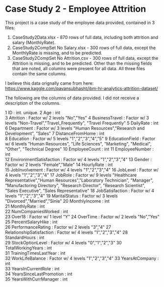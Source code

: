 # Case Study 2 - Employee Attrition

This project is a case study of the employee data provided, contained in 3 files:
1) CaseStudy2Data.xlsx - 870 rows of full data, including both attrition and salary (MonthlyRate).
2) CaseStudy2CompSet No Salary.xlsx - 300 rows of full data, except the MonthlyRate is missing, and to be predicted.
3) CaseStudy2CompSet No Attrition.csv - 300 rows of full data, except the Attrition is missing, and to be predicted.
Other than the missing fields that are noted, all columns were present for all data. All three files contain the same columns.

I believe this data orignally came from here:
https://www.kaggle.com/pavansubhasht/ibm-hr-analytics-attrition-dataset/

The following are the columns of data provided. I did not receive a description of the columns. 

 1  ID                          : int. unique.
 2  Age                         : int  
 3  Attrition                   : Factor w/ 2 levels "No","Yes"
 4  BusinessTravel              : Factor w/ 3 levels "Non-Travel","Travel_Frequently", "Travel Frequently"
 5  DailyRate                   : int  
 6  Department                  : Factor w/ 3 levels "Human Resources","Research and Development", "Sales"
 7  DistanceFromHome            : int  
 8  Education                   : Factor w/ 5 levels "1","2","3","4","5"
 9  EducationField              : Factor w/ 6 levels "Human Resources", "Life Sciences", "Marketing", "Medical", "Other", "Technical Degree"
 10 EmployeeCount               : int 
 11 EmployeeNumber              : int  
 12 EnvironmentSatisfaction     : Factor w/ 4 levels "1","2","3","4"
 13 Gender                      : Factor w/ 2 levels "Female","Male"
 14 HourlyRate                  : int  
 15 JobInvolvement              : Factor w/ 4 levels "1","2","3","4"
 16 JobLevel                    : Factor w/ 4 levels "1","2","3","4"
 17 JobRole                     : Factor w/ 9 levels "Healthcare Representative","Human Resources","Laboratory Technician", "Manager", "Manufactoring Directory", "Research Director", "Research Scientist", "Sales Executive", "Sales Representative"
 18 JobSatisfaction             : Factor w/ 4 levels "1","2","3","4"
 19 MaritalStatus               : Factor w/ 3 levels "Divorced","Married","Sinle"
 20 MonthlyIncome               : int  
 21 MonthlyRate                 : int  
 22 NumCompaniesWorked          : int  
 23 Over18                      : Factor w/ 1 level "Y"
 24 OverTime                    : Factor w/ 2 levels "No","Yes"
 25 PercentSalaryHike           : int  
 26 PerformanceRating           : Factor w/ 2 levels "3","4"
 27 RelationshipSatisfaction    : Factor w/ 4 levels "1","2","3","4"
 28 StandardHours               : int  
 29 StockOptionLevel            : Factor w/ 4 levels "0","1","2","3"
 30 TotalWorkingYears           : int  
 31 TrainingTimesLastYear       : int  
 32 WorkLifeBalance             : Factor w/ 4 levels "1","2","3","4"
 33 YearsAtCompany              : int  
 33 YearsInCurrentRole          : int  
 34 YearsSinceLastPromotion     : int  
 35 YearsWithCurrManager        : int  
